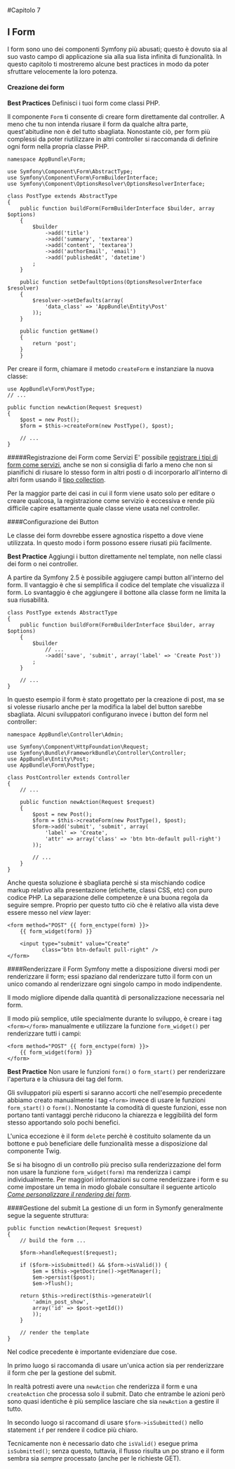 #Capitolo 7
## I Form

I form sono uno dei componenti Symfony più abusati; questo è dovuto sia al suo vasto campo
di applicazione sia alla sua lista infinita di funzionalità. In questo capitolo
ti mostreremo alcune best practices in modo da poter sfruttare velocemente la loro potenza.


#### Creazione dei form

**Best Practices**
Definisci i tuoi form come classi PHP.

Il componente `Form` ti consente di creare form direttamente dal controller.
A meno che tu non intenda riusare il form da qualche altra parte, quest'abitudine
non è del tutto sbagliata.
Nonostante ciò, per form più complessi da poter riutilizzare in altri controller
si raccomanda di definire ogni form nella propria classe PHP.

```
namespace AppBundle\Form;

use Symfony\Component\Form\AbstractType;
use Symfony\Component\Form\FormBuilderInterface;
use Symfony\Component\OptionsResolver\OptionsResolverInterface;

class PostType extends AbstractType
{
    public function buildForm(FormBuilderInterface $builder, array $options)
    {
        $builder
            ->add('title')
            ->add('summary', 'textarea')
            ->add('content', 'textarea')
            ->add('authorEmail', 'email')
            ->add('publishedAt', 'datetime')
        ;
    }

    public function setDefaultOptions(OptionsResolverInterface $resolver)
    {
        $resolver->setDefaults(array(
            'data_class' => 'AppBundle\Entity\Post'
        ));
    }

    public function getName()
    {
        return 'post';
    }
    }
```

Per creare il form, chiamare il metodo `createForm` e instanziare la nuova classe:

```
use AppBundle\Form\PostType;
// ...

public function newAction(Request $request)
{
    $post = new Post();
    $form = $this->createForm(new PostType(), $post);

    // ...
}
```

#####Registrazione dei Form come Servizi
E' possibile [registrare i tipi di form come servizi](http://symfony.com/doc/current/cookbook/form/create_custom_field_type.html#creating-your-field-type-as-a-service),
anche se non si consiglia di farlo a meno che non si pianifichi di riusare lo stesso form in altri posti
o di incorporarlo all'interno di altri form usando il
[tipo collection](http://symfony.com/doc/current/reference/forms/types/collection.html).

Per la maggior parte dei casi in cui il form viene usato solo per editare o creare qualcosa, la registrazione come
servizio è eccessiva e rende più difficile capire esattamente quale classe viene usata nel controller.


####Configurazione dei Button

Le classe dei form dovrebbe essere agnostica rispetto a dove viene utilizzata. In questo modo
i form possono essere riusati più facilmente.

**Best Practice**
Aggiungi i button direttamente nel template, non nelle classi dei form o nei controller.

A partire da Symfony 2.5 è possibile aggiugere campi button all'interno del form.
Il vantaggio è che si semplifica il codice del template che visualizza il form.
Lo svantaggio è che aggiungere il bottone alla classe form ne limita la sua riusabilità.

```
class PostType extends AbstractType
{
    public function buildForm(FormBuilderInterface $builder, array $options)
    {
        $builder
            // ...
            ->add('save', 'submit', array('label' => 'Create Post'))
        ;
    }

    // ...
}
```

In questo esempio il form è stato progettato per la creazione di post, ma se si volesse riusarlo
anche per la modifica la label del button sarebbe sbagliata.
Alcuni sviluppatori configurano invece i button del form nel controller:

```
namespace AppBundle\Controller\Admin;

use Symfony\Component\HttpFoundation\Request;
use Symfony\Bundle\FrameworkBundle\Controller\Controller;
use AppBundle\Entity\Post;
use AppBundle\Form\PostType;

class PostController extends Controller
{
    // ...

    public function newAction(Request $request)
    {
        $post = new Post();
        $form = $this->createForm(new PostType(), $post);
        $form->add('submit', 'submit', array(
            'label' => 'Create',
            'attr' => array('class' => 'btn btn-default pull-right')
        ));

        // ...
    }
}
```

Anche questa soluzione è sbagliata perchè si sta mischiando codice markup relativo
alla presentazione (etichette, classi CSS, etc) con puro codice PHP.
La separazione delle competenze è una buona regola da seguire sempre.
Proprio per questo tutto ciò che è relativo alla vista deve essere messo nel *view* layer:

```
<form method="POST" {{ form_enctype(form) }}>
    {{ form_widget(form) }}

    <input type="submit" value="Create"
           class="btn btn-default pull-right" />
</form>
```


####Renderizzare il Form
Symfony mette a disposizione diversi modi per renderizzare il form;
essi spaziano dal renderizzare tutto il form con un unico comando al
renderizzare ogni singolo campo in modo indipendente.

Il modo migliore dipende dalla quantità di personalizzazione necessaria nel form.

Il modo più semplice, utile specialmente durante lo sviluppo, è creare i tag
`<form></form>` manualmente e utilizzare la funzione `form_widget()`
per renderizzare tutti i campi:

```
<form method="POST" {{ form_enctype(form) }}>
    {{ form_widget(form) }}
</form>
```

**Best Practice**
Non usare le funzioni `form()` o `form_start()` per renderizzare l'apertura e
la chiusura dei tag del form.

Gli sviluppatori più esperti si saranno accorti che nell'esempio precedente
abbiamo creato manualmente i tag `<form>` invece di usare le funzioni `form_start()` o `form()`.
Nonostante la comodità di queste funzioni, esse non portano tanti vantaggi
perchè riducono la chiarezza e leggibilità del form stesso apportando solo pochi benefici.


L'unica eccezione è il form `delete` perchè è costituito solamente da un bottone e può
beneficiare delle funzionalità messe a disposizione dal componente Twig.

Se si ha bisogno di un controllo più preciso sulla renderizzazione del form
non usare la funzione `form_widget(form)` ma renderizza i campi
individualmente.
Per maggiori informazioni su come renderizzare i form e su come impostare un tema in modo globale
consultare il seguente articolo
[*Come personalizzare il rendering dei form*](http://symfony.com/doc/current/cookbook/form/form_customization.html).

####Gestione del submit
La gestione di un form in Symonfy generalmente segue la seguente struttura:

```
public function newAction(Request $request)
{
    // build the form ...

    $form->handleRequest($request);

    if ($form->isSubmitted() && $form->isValid()) {
        $em = $this->getDoctrine()->getManager();
        $em->persist($post);
        $em->flush();

    return $this->redirect($this->generateUrl(
        'admin_post_show',
        array('id' => $post->getId())
        ));
    }

    // render the template
}
```
Nel codice precedente è importante evidenziare due cose.

In primo luogo si raccomanda di usare un'unica action sia per renderizzare
il form che per la gestione del submit.

In realtà potresti avere una `newAction` che renderizza il form e una `createAction` che
processa solo il submit.
Dato che entrambe le azioni però sono quasi identiche è più semplice lasciare che sia `newAction` a gestire il tutto.

In secondo luogo si raccomand di usare `$form->isSubmitted()`
nello statement `if` per rendere il codice più chiaro.

Tecnicamente non è necessario dato che `isValid()`  esegue prima `isSubmitted()`; senza
questo, tuttavia, il flusso risulta un po strano
 e il form sembra sia *sempre* processato (anche per le richieste GET).



